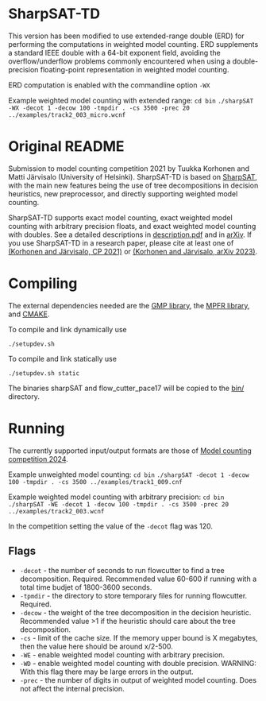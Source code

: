 # SharpSAT-TD

This version has been modified to use extended-range double (ERD) for
performing the computations in weighted model counting.  ERD
supplements a standard IEEE double with a 64-bit exponent field,
avoiding the overflow/underflow problems commonly encountered when
using a double-precision floating-point representation in weighted
model counting.

ERD computation is enabled with the commandline option `-WX`

Example weighted model counting with extended range:
`cd bin`
`./sharpSAT -WX -decot 1 -decow 100 -tmpdir . -cs 3500 -prec 20 ../examples/track2_003_micro.wcnf`


# Original README

Submission to model counting competition 2021 by Tuukka Korhonen and Matti Järvisalo (University of Helsinki).
SharpSAT-TD is based on [SharpSAT](https://github.com/marcthurley/sharpSAT), with the main new features being the use of tree decompositions in decision heuristics, new preprocessor, and directly supporting weighted model counting.


SharpSAT-TD supports exact model counting, exact weighted model counting with arbitrary precision floats, and exact weighted model counting with doubles.
See a detailed descriptions in [description.pdf](https://github.com/Laakeri/sharpsat-td/blob/main/description.pdf) and in [arXiv](https://arxiv.org/abs/2308.15819).
If you use SharpSAT-TD in a research paper, please cite at least one of [(Korhonen and Järvisalo, CP 2021)](https://drops.dagstuhl.de/entities/document/10.4230/LIPIcs.CP.2021.8) or [(Korhonen and Järvisalo, arXiv 2023)](https://arxiv.org/abs/2308.15819).


# Compiling

The external dependencies needed are the [GMP library](https://gmplib.org/), the [MPFR library](https://www.mpfr.org/), and [CMAKE](https://cmake.org/).

To compile and link dynamically use

``./setupdev.sh``

To compile and link statically use

``./setupdev.sh static``


The binaries sharpSAT and flow_cutter_pace17 will be copied to the [bin/](https://github.com/Laakeri/sharpsat-td/tree/main/bin) directory.

# Running

The currently supported input/output formats are those of [Model counting competition 2024](https://mccompetition.org/assets/files/mccomp_format_24.pdf).


Example unweighted model counting:
`cd bin`
`./sharpSAT -decot 1 -decow 100 -tmpdir . -cs 3500 ../examples/track1_009.cnf`


Example weighted model counting with arbitrary precision:
`cd bin`
`./sharpSAT -WE -decot 1 -decow 100 -tmpdir . -cs 3500 -prec 20 ../examples/track2_003.wcnf`


In the competition setting the value of the `-decot` flag was 120.

## Flags

- `-decot` - the number of seconds to run flowcutter to find a tree decomposition. Required. Recommended value 60-600 if running with a total time budjet of 1800-3600 seconds.
- `-tpmdir` - the directory to store temporary files for running flowcutter. Required.
- `-decow` - the weight of the tree decomposition in the decision heuristic. Recommended value >1 if the heuristic should care about the tree decomposition.
- `-cs` - limit of the cache size. If the memory upper bound is X megabytes, then the value here should be around x/2-500.
- `-WE` - enable weighted model counting with arbitrary precision.
- `-WD` - enable weighted model counting with double precision. WARNING: With this flag there may be large errors in the output.
- `-prec` - the number of digits in output of weighted model counting. Does not affect the internal precision.
